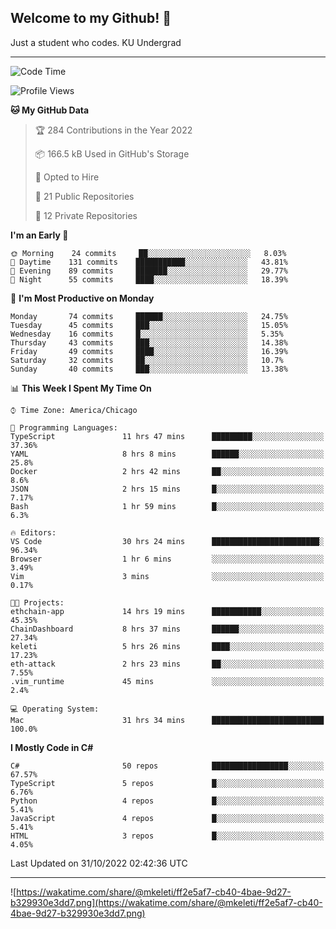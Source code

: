 ## Welcome to my Github! 👋

Just a student who codes. KU Undergrad

---

<!--START_SECTION:waka-->
![Code Time](http://img.shields.io/badge/Code%20Time-146%20hrs%2032%20mins-blue)

![Profile Views](http://img.shields.io/badge/Profile%20Views-54-blue)

**🐱 My GitHub Data** 

> 🏆 284 Contributions in the Year 2022
 > 
> 📦 166.5 kB Used in GitHub's Storage 
 > 
> 💼 Opted to Hire
 > 
> 📜 21 Public Repositories 
 > 
> 🔑 12 Private Repositories  
 > 
**I'm an Early 🐤** 

```text
🌞 Morning    24 commits     ██░░░░░░░░░░░░░░░░░░░░░░░   8.03% 
🌆 Daytime    131 commits    ███████████░░░░░░░░░░░░░░   43.81% 
🌃 Evening    89 commits     ███████░░░░░░░░░░░░░░░░░░   29.77% 
🌙 Night      55 commits     ████░░░░░░░░░░░░░░░░░░░░░   18.39%

```
📅 **I'm Most Productive on Monday** 

```text
Monday       74 commits     ██████░░░░░░░░░░░░░░░░░░░   24.75% 
Tuesday      45 commits     ███░░░░░░░░░░░░░░░░░░░░░░   15.05% 
Wednesday    16 commits     █░░░░░░░░░░░░░░░░░░░░░░░░   5.35% 
Thursday     43 commits     ███░░░░░░░░░░░░░░░░░░░░░░   14.38% 
Friday       49 commits     ████░░░░░░░░░░░░░░░░░░░░░   16.39% 
Saturday     32 commits     ██░░░░░░░░░░░░░░░░░░░░░░░   10.7% 
Sunday       40 commits     ███░░░░░░░░░░░░░░░░░░░░░░   13.38%

```


📊 **This Week I Spent My Time On** 

```text
⌚︎ Time Zone: America/Chicago

💬 Programming Languages: 
TypeScript               11 hrs 47 mins      █████████░░░░░░░░░░░░░░░░   37.36% 
YAML                     8 hrs 8 mins        ██████░░░░░░░░░░░░░░░░░░░   25.8% 
Docker                   2 hrs 42 mins       ██░░░░░░░░░░░░░░░░░░░░░░░   8.6% 
JSON                     2 hrs 15 mins       █░░░░░░░░░░░░░░░░░░░░░░░░   7.17% 
Bash                     1 hr 59 mins        █░░░░░░░░░░░░░░░░░░░░░░░░   6.3%

🔥 Editors: 
VS Code                  30 hrs 24 mins      ████████████████████████░   96.34% 
Browser                  1 hr 6 mins         ░░░░░░░░░░░░░░░░░░░░░░░░░   3.49% 
Vim                      3 mins              ░░░░░░░░░░░░░░░░░░░░░░░░░   0.17%

🐱‍💻 Projects: 
ethchain-app             14 hrs 19 mins      ███████████░░░░░░░░░░░░░░   45.35% 
ChainDashboard           8 hrs 37 mins       ██████░░░░░░░░░░░░░░░░░░░   27.34% 
keleti                   5 hrs 26 mins       ████░░░░░░░░░░░░░░░░░░░░░   17.23% 
eth-attack               2 hrs 23 mins       ██░░░░░░░░░░░░░░░░░░░░░░░   7.55% 
.vim_runtime             45 mins             ░░░░░░░░░░░░░░░░░░░░░░░░░   2.4%

💻 Operating System: 
Mac                      31 hrs 34 mins      █████████████████████████   100.0%

```

**I Mostly Code in C#** 

```text
C#                       50 repos            █████████████████░░░░░░░░   67.57% 
TypeScript               5 repos             █░░░░░░░░░░░░░░░░░░░░░░░░   6.76% 
Python                   4 repos             █░░░░░░░░░░░░░░░░░░░░░░░░   5.41% 
JavaScript               4 repos             █░░░░░░░░░░░░░░░░░░░░░░░░   5.41% 
HTML                     3 repos             █░░░░░░░░░░░░░░░░░░░░░░░░   4.05%

```



 Last Updated on 31/10/2022 02:42:36 UTC
<!--END_SECTION:waka-->

---

![https://wakatime.com/share/@mkeleti/ff2e5af7-cb40-4bae-9d27-b329930e3dd7.png](https://wakatime.com/share/@mkeleti/ff2e5af7-cb40-4bae-9d27-b329930e3dd7.png)